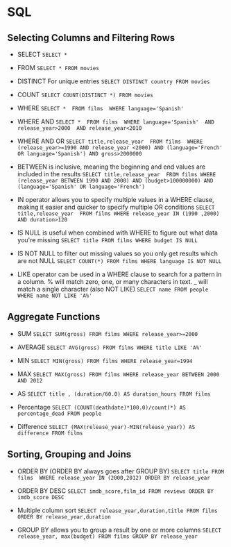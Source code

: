# SQL

## Selecting Columns and Filtering Rows

- SELECT
``SELECT *``

- FROM
``SELECT * FROM movies``

- DISTINCT For unique entries
``SELECT DISTINCT country FROM movies``

- COUNT 
``SELECT COUNT(DISTINCT *) FROM movies``

- WHERE
``
SELECT * 
FROM films 
WHERE language='Spanish' 
``

- WHERE AND
``
SELECT * 
FROM films 
WHERE language='Spanish' 
AND release_year>2000 
AND release_year<2010
``

- WHERE AND OR 
``
SELECT title,release_year 
FROM films 
WHERE (release_year>=1990 AND release_year <2000)
AND (language='French' OR language='Spanish')
AND gross>2000000
``

- BETWEEN is inclusive, meaning the beginning and end values are included in the results
``
SELECT title,release_year 
FROM films
WHERE (release_year BETWEEN 1990 AND 2000)
AND (budget>100000000)
AND (language='Spanish' OR language='French')
``

- IN operator allows you to specify multiple values in a WHERE clause, making it easier and quicker to specify multiple OR conditions
``
SELECT title,release_year 
FROM films
WHERE release_year IN (1990 ,2000)
AND duration>120
``

- IS NULL is useful when combined with WHERE to figure out what data you're missing
``
SELECT title
FROM films
WHERE budget IS NULL
``

- IS NOT NULL to filter out missing values so you only get results which are not NULL
``
SELECT COUNT(*)
FROM films
WHERE language IS NOT NULL
``

- LIKE operator can be used in a WHERE clause to search for a pattern in a column. %  will match zero, one, or many characters in text. _ will match a single character (also NOT LIKE)
``
SELECT name
FROM people
WHERE name NOT LIKE 'A%'
``

## Aggregate Functions

- SUM
``
SELECT SUM(gross)
FROM films
WHERE release_year>=2000
``

- AVERAGE
``
SELECT AVG(gross)
FROM films
WHERE title LIKE 'A%'
``

- MIN
``
SELECT MIN(gross)
FROM films
WHERE release_year=1994
``

- MAX
``
SELECT MAX(gross)
FROM films
WHERE release_year BETWEEN 2000 AND 2012
``

- AS
``
SELECT title , (duration/60.0) AS duration_hours
FROM films
``

- Percentage
``
SELECT (COUNT(deathdate)*100.0)/count(*) AS percentage_dead
FROM people
``

- Difference
``SELECT (MAX(release_year)-MIN(release_year)) AS difference
FROM films
``

## Sorting, Grouping and Joins

- ORDER BY (ORDER BY always goes after GROUP BY)
``
SELECT title
FROM films 
WHERE release_year IN (2000,2012)
ORDER BY release_year
``

- ORDER BY DESC
``
SELECT imdb_score,film_id
FROM reviews
ORDER BY imdb_score DESC
``

- Multiple column sort
``
SELECT release_year,duration,title
FROM films
ORDER BY release_year,duration
``

- GROUP BY allows you to group a result by one or more columns
``
SELECT release_year, max(budget)
FROM films
GROUP BY release_year
``

